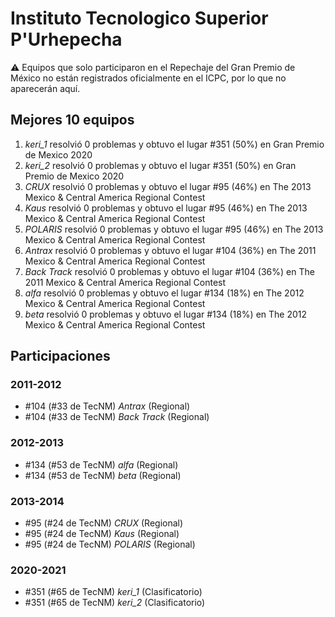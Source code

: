 # Instituto Tecnologico Superior P'Urhepecha

:warning: Equipos que solo participaron en el Repechaje del Gran Premio de México no están registrados oficialmente en el ICPC, por lo que no aparecerán aquí.

## Mejores 10 equipos

1. _keri_1_ resolvió 0 problemas y obtuvo el lugar #351 (50%) en Gran Premio de Mexico 2020
1. _keri_2_ resolvió 0 problemas y obtuvo el lugar #351 (50%) en Gran Premio de Mexico 2020
1. _CRUX_ resolvió 0 problemas y obtuvo el lugar #95 (46%) en The 2013 Mexico & Central America Regional Contest
1. _Kaus_ resolvió 0 problemas y obtuvo el lugar #95 (46%) en The 2013 Mexico & Central America Regional Contest
1. _POLARIS_ resolvió 0 problemas y obtuvo el lugar #95 (46%) en The 2013 Mexico & Central America Regional Contest
1. _Antrax_ resolvió 0 problemas y obtuvo el lugar #104 (36%) en The 2011 Mexico & Central America Regional Contest
1. _Back Track_ resolvió 0 problemas y obtuvo el lugar #104 (36%) en The 2011 Mexico & Central America Regional Contest
1. _alfa_ resolvió 0 problemas y obtuvo el lugar #134 (18%) en The 2012 Mexico & Central America Regional Contest
1. _beta_ resolvió 0 problemas y obtuvo el lugar #134 (18%) en The 2012 Mexico & Central America Regional Contest

## Participaciones

### 2011-2012

- #104 (#33 de TecNM) _Antrax_ (Regional)
- #104 (#33 de TecNM) _Back Track_ (Regional)

### 2012-2013

- #134 (#53 de TecNM) _alfa_ (Regional)
- #134 (#53 de TecNM) _beta_ (Regional)

### 2013-2014

- #95 (#24 de TecNM) _CRUX_ (Regional)
- #95 (#24 de TecNM) _Kaus_ (Regional)
- #95 (#24 de TecNM) _POLARIS_ (Regional)

### 2020-2021

- #351 (#65 de TecNM) _keri_1_ (Clasificatorio)
- #351 (#65 de TecNM) _keri_2_ (Clasificatorio)



